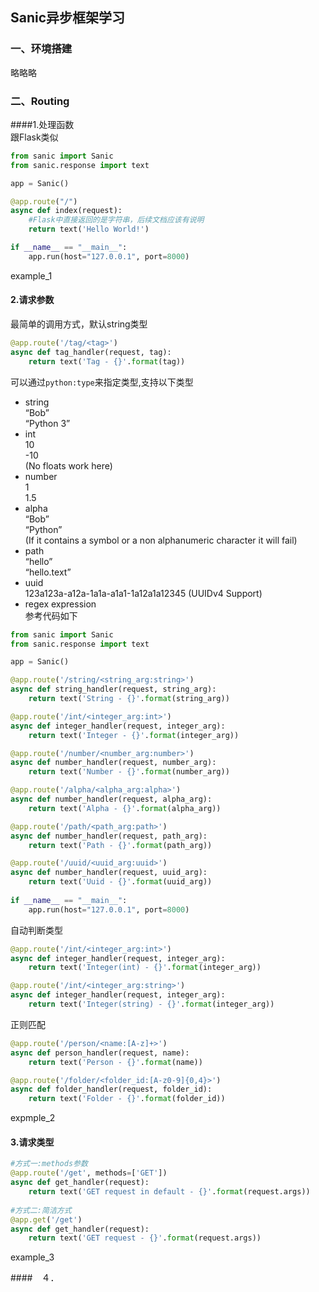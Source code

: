 ## Sanic异步框架学习

### 一、环境搭建
略略略

### 二、Routing
####1.处理函数   
跟Flask类似
```python
from sanic import Sanic
from sanic.response import text

app = Sanic()

@app.route("/")
async def index(request):
    #Flask中直接返回的是字符串，后续文档应该有说明
    return text('Hello World!') 

if __name__ == "__main__":
    app.run(host="127.0.0.1", port=8000)
```
example_1

#### 2.请求参数
最简单的调用方式，默认string类型
```python
@app.route('/tag/<tag>')
async def tag_handler(request, tag):
	return text('Tag - {}'.format(tag))
```
可以通过```python:type```来指定类型,支持以下类型
- string   
    “Bob”   
    “Python 3”
- int   
    10  
    -10   
    (No floats work here)
- number   
    1   
    1.5
- alpha   
    “Bob”   
    “Python”   
    (If it contains a symbol or a non alphanumeric character it will fail)
- path   
    “hello”   
    “hello.text”
- uuid    
    123a123a-a12a-1a1a-a1a1-1a12a1a12345 (UUIDv4 Support)
- regex expression   
参考代码如下
```python
from sanic import Sanic
from sanic.response import text

app = Sanic()

@app.route('/string/<string_arg:string>')
async def string_handler(request, string_arg):
    return text('String - {}'.format(string_arg))

@app.route('/int/<integer_arg:int>')
async def integer_handler(request, integer_arg):
    return text('Integer - {}'.format(integer_arg))

@app.route('/number/<number_arg:number>')
async def number_handler(request, number_arg):
    return text('Number - {}'.format(number_arg))

@app.route('/alpha/<alpha_arg:alpha>')
async def number_handler(request, alpha_arg):
    return text('Alpha - {}'.format(alpha_arg))

@app.route('/path/<path_arg:path>')
async def number_handler(request, path_arg):
    return text('Path - {}'.format(path_arg))

@app.route('/uuid/<uuid_arg:uuid>')
async def number_handler(request, uuid_arg):
    return text('Uuid - {}'.format(uuid_arg))
    
if __name__ == "__main__":
    app.run(host="127.0.0.1", port=8000)
```

自动判断类型
```python
@app.route('/int/<integer_arg:int>')
async def integer_handler(request, integer_arg):
    return text('Integer(int) - {}'.format(integer_arg))

@app.route('/int/<integer_arg:string>')
async def integer_handler(request, integer_arg):
    return text('Integer(string) - {}'.format(integer_arg))
```

正则匹配
```python
@app.route('/person/<name:[A-z]+>')
async def person_handler(request, name):
    return text('Person - {}'.format(name))

@app.route('/folder/<folder_id:[A-z0-9]{0,4}>')
async def folder_handler(request, folder_id):
    return text('Folder - {}'.format(folder_id))

```
expmple_2
#### 3.请求类型
```python
#方式一:methods参数
@app.route('/get', methods=['GET'])
async def get_handler(request):
	return text('GET request in default - {}'.format(request.args))
	
#方式二:简洁方式
@app.get('/get')
async def get_handler(request):
	return text('GET request - {}'.format(request.args))
```
example_3

####　４．
